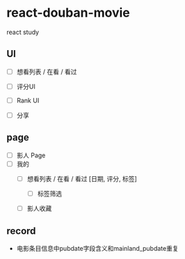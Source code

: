 # react-douban-movie
react study

## UI
- [ ] 想看列表 / 在看 / 看过
- [ ] 评分UI
- [ ]  Rank UI
- [ ] 分享



## page
- [ ] 影人 Page
- [ ] 我的 
	- [ ] 想看列表 / 在看 / 看过 [日期, 评分, 标签]
		- [ ] 标签筛选
	- [ ] 影人收藏


## record
- 电影条目信息中pubdate字段含义和mainland_pubdate重复
